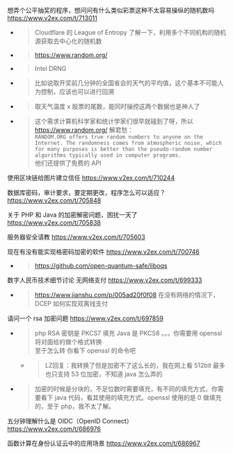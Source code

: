 
想弄个公平抽奖的程序，想问问有什么类似彩票这种不太容易操纵的随机数吗 https://www.v2ex.com/t/713011
- > Cloudflare 的 League of Entropy 了解一下，利用多个不同机构的随机源获取去中心化的随机数
- > https://www.random.org/
- > Intel DRNG
- > 比如说取开奖前几分钟的全国省会的天气的平均值，这个基本不可能人为控制，应该也可以进行回溯
- > 取天气温度 x 股票的尾数，能同时操控这两个数据也是神人了
- > 这个需求计算机科学家和统计学家们很早就碰到了呀，所以 https://www.random.org/ 解君愁： <br> `RANDOM.ORG offers true random numbers to anyone on the Internet. The randomness comes from atmospheric noise, which for many purposes is better than the pseudo-random number algorithms typically used in computer programs.` <br> 他们还提供了免费的 API

使用区块链给图片建立信任 https://www.v2ex.com/t/710244

数据库密码，审计要求，要定期更改，程序怎么可以适应？ https://www.v2ex.com/t/705848

关于 PHP 和 Java 的加密解密问题，困扰一天了 https://www.v2ex.com/t/705838

服务器安全请教 https://www.v2ex.com/t/705603

现在有没有能实现格密码加密的软件 https://www.v2ex.com/t/700746
- > https://github.com/open-quantum-safe/liboqs

数字人民币技术细节讨论 无网络支付 https://www.v2ex.com/t/699333
- > https://www.jianshu.com/p/005ad20f0f08 在没有网络的情况下，DCEP 如何实现双离线支付

请问一个 rsa 加密问题 https://www.v2ex.com/t/697859
- > php RSA 密钥是 PKCS7 填充 Java 是 PKCS8 。。。你需要用 openssl 将对面给的做个格式转换 <br> 至于怎么转 你看下 openssl 的命令吧
  * > LZ回复：我转换了但是加密不了这么长的，我在网上看 512bit 最多也只支持 53 位加密，不知道 java 怎么弄的
- > 加密的时候是分块的，不足位数时需要填充，有不同的填充方式，你需要看下 java 代码，看其使用的填充方式。openssl 使用的是 0 做填充的，至于 php，我不太了解。

五分钟理解什么是 OIDC（OpenID Connect） https://www.v2ex.com/t/686976

函数计算在身份认证云中的应用场景 https://www.v2ex.com/t/686967
